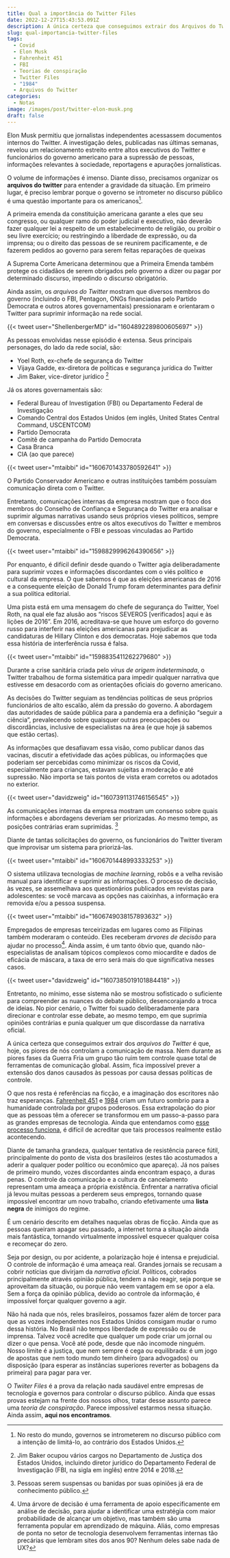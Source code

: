 ```yaml
---
title: Qual a importância do Twitter Files
date: 2022-12-27T15:43:53.091Z
description: A única certeza que conseguimos extrair dos Arquivos do Twitter é que, hoje, os piores de nós controlam a comunicação de massa.
slug: qual-importancia-twitter-files
tags:
  - Covid
  - Elon Musk
  - Fahrenheit 451
  - FBI
  - Teorias de conspiração
  - Twitter Files
  - "1984"
  - Arquivos do Twitter
categories:
  - Notas
image: /images/post/twitter-elon-musk.png
draft: false
---
```


Elon Musk permitiu que jornalistas independentes acessassem documentos internos do Twitter. A investigação deles, publicadas nas últimas semanas, revelou um relacionamento estreito entre altos executivos do Twitter e funcionários do governo americano para a supressão de pessoas, informações relevantes à sociedade, reportagens e apurações jornalísticas.

O volume de informações é imenso. Diante disso, precisamos organizar os **arquivos do twitter** para entender a gravidade da situação. Em primeiro lugar, é preciso lembrar porque o governo se intrometer no discurso público é uma questão importante para os americanos[^1].

[^1]: No resto do mundo, governos se intrometerem no discurso público com a intenção de limitá-lo, ao contrário dos Estados Unidos.

A primeira emenda da constituição americana garante a eles que seu congresso, ou qualquer ramo do poder judicial e executivo, não deverão fazer qualquer lei a respeito de um estabelecimento de religião, ou proibir o seu livre exercício; ou restringindo a liberdade de expressão, ou da imprensa; ou o direito das pessoas de se reunirem pacificamente, e de fazerem pedidos ao governo para serem feitas reparações de queixas

A Suprema Corte Americana determinou que a Primeira Emenda também protege os cidadãos de serem obrigados pelo governo a dizer ou pagar por determinado discurso, impedindo o discurso obrigatório.

Ainda assim, os *arquivos do Twitter* mostram que diversos membros do governo (incluindo o FBI, Pentagon, ONGs financiadas pelo Partido Democrata e outros atores governamentais) pressionaram e orientaram o Twitter para suprimir informação na rede social.

{{< tweet user="ShellenbergerMD" id="1604892289800605697" >}}

As pessoas envolvidas nesse episódio é extensa. Seus principais personages, do lado da rede social, são:
- Yoel Roth, ex-chefe de segurança do Twitter
- Vijaya Gadde, ex-diretora de políticas e segurança jurídica do Twitter
- Jim Baker,  vice-diretor jurídico [^2]
[^2]: Jim Baker ocupou vários cargos no Departamento de Justiça dos Estados Unidos, incluindo diretor jurídico do Departamento Federal de Investigação (FBI, na sigla em inglês) entre 2014 e 2018.

Já os atores governamentais são:

- Federal Bureau of Investigation (FBI) ou Departamento Federal de Investigação
- Comando Central dos Estados Unidos (em inglês, United States Central Command, USCENTCOM)
- Partido Democrata
- Comitê de campanha do Partido Democrata
- Casa Branca
- CIA (ao que parece)

{{< tweet user="mtaibbi" id="1606701433780592641" >}}

O Partido Conservador Americano e outras instituições também possuíam comunicação direta com o Twitter.

Entretanto, comunicações internas da empresa mostram que o foco dos membros do Conselho de Confiança e Segurança do Twitter era analisar e suprimir algumas narrativas usando seus próprios vieses políticos, sempre em conversas e discussões entre os altos executivos do Twitter e membros do governo, especialmente o FBI e pessoas vinculadas ao Partido Democrata.

{{< tweet user="mtaibbi" id="1598829996264390656" >}}

Por enquanto, é difícil definir desde quando o Twitter agia deliberadamente para suprimir vozes e informações discordantes com o viés político e cultural da empresa. O que sabemos é que as eleições americanas de 2016 e a consequente eleição de Donald Trump foram determinantes para definir a sua política editorial.

Uma pista está em uma mensagem do chefe de segurança do Twitter, Yoel Roth, na qual ele faz alusão aos “riscos SEVEROS [verificados] aqui e às lições de 2016”. Em 2016, acreditava-se que houve um esforço do governo russo para interferir nas eleições americanas para prejudicar as candidaturas de Hillary Clinton e dos democratas. Hoje sabemos que toda essa história de interferência russa é falsa.

{{< tweet user="mtaibbi" id="1598835411262279680" >}}

Durante a crise sanitária criada pelo *vírus de origem indeterminada*, o Twitter trabalhou de forma sistemática para impedir qualquer narrativa que estivesse em desacordo com as orientações oficiais do governo americano. 

As decisões do Twitter seguiam as tendências políticas de seus próprios funcionários de alto escalão, além da pressão do governo. A abordagem das autoridades de saúde pública para a pandemia era a definição “seguir a ciência”, prevalecendo sobre quaisquer outras preocupações ou discordâncias, inclusive de especialistas na área (e que hoje já sabemos que estão certas).

As informações que desafiavam essa visão, como publicar danos das vacinas, discutir a efetividade das ações públicas, ou informações que poderiam ser percebidas como minimizar os riscos da Covid, especialmente para crianças, estavam sujeitas a moderação e até supressão. Não importa se tais pontos de vista eram corretos ou adotados no exterior.

{{< tweet user="davidzweig" id="1607391131746156545" >}}

As comunicações internas da empresa mostram um consenso sobre quais informações e abordagens deveriam ser priorizadas. Ao mesmo tempo, as posições contrárias eram suprimidas. [^3]

[^3]: Pessoas serem suspensas ou banidas por suas opiniões já era de conhecimento público.

Diante de tantas solicitações do governo, os funcionários do Twitter tiveram que improvisar um sistema para priorizá-las.

{{< tweet user="mtaibbi" id="1606701448993333253" >}}

O sistema utilizava tecnologias de *machine learning*, robôs e a velha revisão manual para identificar e suprimir as informações. O processo de decisão, às vezes, se assemelhava aos questionários publicados em revistas para adolescentes: se você marcava as opções nas caixinhas, a informação era removida e/ou a pessoa suspensa.

{{< tweet user="mtaibbi" id="1606749038157893632" >}}

Empregados de empresas terceirizadas em lugares como as Filipinas também moderaram o conteúdo. Eles receberam *árvores de decisão* para ajudar no processo[^4]. Ainda assim, é um tanto óbvio que, quando não-especialistas de analisam tópicos complexos como miocardite e dados de eficácia de máscara, a taxa de erro será mais do que significativa nesses casos.

{{< tweet user="davidzweig" id="1607385019101884418" >}}

[^4]: Uma árvore de decisão é uma ferramenta de apoio especificamente em análise de decisão, para ajudar a identificar uma estratégia com maior probabilidade de alcançar um objetivo, mas também são uma ferramenta popular em aprendizado de máquina. Aliás, como empresas de ponta no setor de tecnologia desenvolvem ferramentas internas tão precárias que lembram sites dos anos 90? Nenhum deles sabe nada de UX?

Entretanto, no mínimo, esse sistema não se mostrou sofisticado o suficiente para compreender as nuances do debate público, desencorajando a troca de ideias. No pior cenário, o Twitter foi suado deliberadamente para direcionar e controlar esse debate, ao mesmo tempo, em que suprimia opiniões contrárias e punia qualquer um que discordasse da narrativa oficial.

A única certeza que conseguimos extrair dos *arquivos do Twitter* é que, hoje, os piores de nós controlam a comunicação de massa. Nem durante as piores fases da Guerra Fria um grupo tão ruim tem controle quase total de ferramentas de comunicação global. Assim, fica impossível prever a extensão dos danos causados às pessoas por causa dessas políticas de controle.

O que nos resta é referências na ficção, e a imaginação dos escritores não traz esperanças. [Fahrenheit 451](https://www.amazon.com.br/Fahrenheit-451-Ray-Bradbury-ebook/dp/B00B4BSNKS/) e [1984](https://www.amazon.com.br/1984-George-Orwell-ebook/dp/B009XE662U/) criam um futuro sombrio para a humanidade controlada por grupos poderosos. Essa extrapolação do pior que as pessoas têm a oferecer se transformou em um passo-a-passo para as grandes empresas de tecnologia. Ainda que entendamos como [esse processo funciona](https://llsaboya.com/pt-br/blog/breaking-bad-habits-freek-vermeulen/), é difícil de acreditar que tais processos realmente estão acontecendo.

Diante de tamanha grandeza, qualquer tentativa de resistência parece fútil, principalmente do ponto de vista dos brasileiros (estes tão acostumados a aderir a qualquer poder político ou econômico que apareça). Já nos países de primeiro mundo, vozes discordantes ainda encontram espaço, a duras penas. O controle da comunicação e a cultura de cancelamento representam uma ameaça a própria existência. Enfrentar a narrativa oficial já levou muitas pessoas a perderem seus empregos, tornando quase impossível encontrar um novo trabalho, criando efetivamente uma **lista negra** de inimigos do regime. 

É um cenário descrito em detalhes naquelas obras de ficção. Ainda que as pessoas queiram apagar seu passado, a internet torna a situação ainda mais fantástica, tornando virtualmente impossível esquecer qualquer coisa e recomeçar do zero.

Seja por design, ou por acidente, a polarização hoje é intensa e prejudicial. O controle de informação é uma ameaça real. Grandes jornais se recusam a cobrir notícias que divirjam da *narrativa oficial*. Políticos, cobrados principalmente através opinião pública, tendem a não reagir, seja porque se aproveitam da situação, ou porque não veem vantagem em se opor a ela. Sem a força da opinião pública, devido ao controle da informação, é impossível forçar qualquer governo a agir.

Não há nada que nós, reles brasileiros, possamos fazer além de torcer para que as vozes independentes nos Estados Unidos consigam mudar o rumo dessa história. No Brasil não tempos liberdade de expressão ou de imprensa. Talvez você acredite que qualquer um pode criar um jornal ou dizer o que pensa. Você até pode, desde que não incomode ninguém. Nosso limite é a justiça, que nem sempre é cega ou equilibrada: é um jogo de apostas que nem todo mundo tem dinheiro (para advogados) ou disposição (para esperar as instâncias superiores reverter as bobagens da primeira) para pagar para ver.

O *Twiiter Files* é a prova da relação nada saudável entre empresas de tecnologia e governos para controlar o discurso público. Ainda que essas provas estejam na frente dos nossos olhos, tratar desse assunto parece uma *teoria de conspiração*. Parece impossível estarmos nessa situação. Ainda assim, **aqui nos encontramos**.